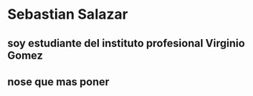 # Sebastian Salazar

soy estudiante del instituto profesional Virginio Gomez
---
## nose que mas poner